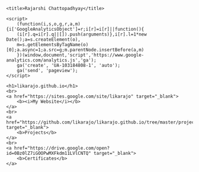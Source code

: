 <!DOCTYPE html>
<html>
<head>  
	<meta charset="utf-8">
	<meta http-equiv="X-UA-Compatible" content="IE=edge">
	<meta name="viewport" content="width=device-width, initial-scale=1.0">
	<meta name="author" content="Rajarshi Chattopadhyay">
	
	<title>Rajarshi Chattopadhyay</title>
	
	<script>
  		(function(i,s,o,g,r,a,m){i['GoogleAnalyticsObject']=r;i[r]=i[r]||function(){
  		(i[r].q=i[r].q||[]).push(arguments)},i[r].l=1*new Date();a=s.createElement(o),
  		m=s.getElementsByTagName(o)[0];a.async=1;a.src=g;m.parentNode.insertBefore(a,m)
  		})(window,document,'script','https://www.google-analytics.com/analytics.js','ga');
		ga('create', 'UA-103184808-1', 'auto');
		ga('send', 'pageview');
	</script>
	
</head>

<body>

	<h1>likarajo.github.io</h1>
	<br>
	<a href="https://sites.google.com/site/likarajo" target="_blank">
		<b><i>My Website</i></b>
	</a>
	<br>
	<a href="https://github.com/likarajo/likarajo.github.io/tree/master/projects" target="_blank">
		<b>Projects</b>
	</a>
	<br>
	<a href="https://drive.google.com/open?id=0Bz0lZ7iGOOPwMXFkdm11LVlCNTQ" target="_blank">
		<b>Certificates</b>
	</a>	

</body>

</html>
